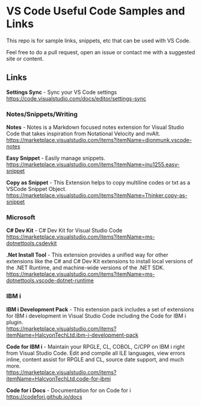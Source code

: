 # VS Code Useful Code Samples and Links
This repo is for sample links, snippets, etc that can be used with VS Code.    

Feel free to do a pull request, open an issue or contact me with a suggested site or content.        

## Links

**Settings Sync** - Sync your VS Code settings   
https://code.visualstudio.com/docs/editor/settings-sync   

### Notes/Snippets/Writing   
**Notes** - Notes is a Markdown focused notes extension for Visual Studio Code that takes inspiration from Notational Velocity and nvAlt.   
https://marketplace.visualstudio.com/items?itemName=dionmunk.vscode-notes

**Easy Snippet** - Easily manage snippets.    
https://marketplace.visualstudio.com/items?itemName=inu1255.easy-snippet  

**Copy as Snippet** - This Extension helps to copy multiline codes or txt as a VSCode Snippet Object.   
https://marketplace.visualstudio.com/items?itemName=Thinker.copy-as-snippet

### Microsoft
**C# Dev Kit** - C# Dev Kit for Visual Studio Code   
https://marketplace.visualstudio.com/items?itemName=ms-dotnettools.csdevkit   

**.Net Install Tool** - This extension provides a unified way for other extensions like the C# and C# Dev Kit extensions to install local versions of the .NET Runtime, and machine-wide versions of the .NET SDK.   
https://marketplace.visualstudio.com/items?itemName=ms-dotnettools.vscode-dotnet-runtime

### IBM i 
**IBM i Development Pack** - This extension pack includes a set of extensions for IBM i development in Visual Studio Code including the Code for IBM i plugin.   
https://marketplace.visualstudio.com/items?itemName=HalcyonTechLtd.ibm-i-development-pack

**Code for IBM i** - Maintain your RPGLE, CL, COBOL, C/CPP on IBM i right from Visual Studio Code. Edit and compile all ILE languages, view errors inline, content assist for RPGLE and CL, source date support, and much more.   
https://marketplace.visualstudio.com/items?itemName=HalcyonTechLtd.code-for-ibmi    

**Code for i Docs** - Documentation for on Code for i   
https://codefori.github.io/docs    
